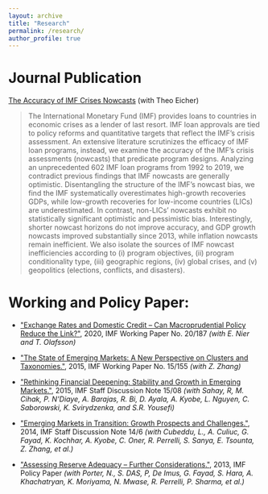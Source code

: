 ```yaml
---
layout: archive
title: "Research"
permalink: /research/
author_profile: true
---
```



Journal Publication
===
[The Accuracy of IMF Crises Nowcasts](https://www.sciencedirect.com/science/article/pii/S0169207021002132)
(with Theo Eicher)
> The International Monetary Fund (IMF) provides loans to countries in economic crises as a lender of last resort. IMF loan approvals are tied to policy reforms and quantitative targets that reflect the IMF’s crisis assessment. An extensive literature scrutinizes the efficacy of IMF loan programs, instead, we examine the accuracy of the IMF’s crisis assessments (nowcasts) that predicate program designs. Analyzing an unprecedented 602 IMF loan programs from 1992 to 2019, we contradict previous findings that IMF nowcasts are generally optimistic. Disentangling the structure of the IMF’s nowcast bias, we find the IMF systematically overestimates high-growth recoveries GDPs, while low-growth recoveries for low-income countries (LICs) are underestimated. In contrast, non-LICs’ nowcasts exhibit no statistically significant optimistic and pessimistic bias. Interestingly, shorter nowcast horizons do not improve accuracy, and GDP growth nowcasts improved substantially since 2013, while inflation nowcasts remain inefficient. We also isolate the sources of IMF nowcast inefficiencies according to (i) program objectives, (ii) program conditionality type, (iii) geographic regions, (iv) global crises, and (v) geopolitics (elections, conflicts, and disasters).



Working and Policy Paper:
===
* ["Exchange Rates and Domestic Credit – Can Macroprudential Policy Reduce the Link?"](https://econmonicagr.github.io/files/NOR_MaPP.pdf), 2020, IMF Working Paper No. 20/187 *(with E. Nier and T. Olafsson)*
 
* ["The State of Emerging Markets: A New Perspective on Clusters and Taxonomies."](https://www.imf.org/en/Publications/WP/Issues/2016/12/31/Emerging-Market-Heterogeneity-Insights-from-Cluster-and-Taxonomy-Analysis-43085), 2015, IMF Working Paper No. 15/155 *(with Z. Zhang)*

* ["Rethinking Financial Deepening: Stability and Growth in Emerging Markets."](https://www.imf.org/en/Publications/Staff-Discussion-Notes/Issues/2016/12/31/Rethinking-Financial-Deepening-Stability-and-Growth-in-Emerging-Markets-42868), 2015, IMF Staff Discussion Note 15/08 *(with Sahay, R, M. Cihak, P. N'Diaye, A. Barajas, R. Bi, D. Ayala, A. Kyobe, L. Nguyen, C. Saborowski, K. Svirydzenka, and S.R. Yousefi)*

* ["Emerging Markets in Transition: Growth Prospects and Challenges."](https://www.imf.org/en/Publications/Staff-Discussion-Notes/Issues/2016/12/31/Emerging-Markets-in-Transition-Growth-Prospects-and-Challenges-41588), 2014, IMF Staff Discussion Note 14/6 *(with Cubeddu, L., A. Culiuc, G. Fayad, K. Kochhar, A. Kyobe, C. Oner, R. Perrelli, S. Sanya, E. Tsounta, Z. Zhang, et al.)*

* ["Assessing Reserve Adequacy – Further Considerations."](https://www.imf.org/external/np/pp/eng/2013/111313d.pdf), 2013, IMF Policy Paper *(with Porter, N., S. DAS, P, De Imus, G. Fayad, S. Hara, A. Khachatryan, K. Moriyama, N. Mwase, R. Perrelli, P. Sharma, et al.)*

